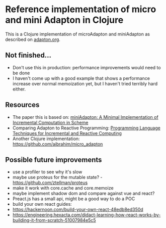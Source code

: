 # Reference implementation of micro and mini Adapton in Clojure

This is a Clojure implementation of microAdapton and miniAdapton as described on [adapton.org](adapton.org).

## Not finished...
* Don't use this in production: performance improvements would need to be done 
* I haven't come up with a good example that shows a performance increase over normal memoization yet, but I haven't tried terribly hard either.

## Resources
* The paper this is based on: [miniAdapton: A Minimal Implementation of Incremental Computation in Scheme](https://arxiv.org/abs/1609.05337)
* Comparing Adapton to Reactive Programming: [Programming Language Techniques for Incremental and
Reactive Computing](http://www.informatik.uni-marburg.de/~seba/publications/IC-dagstuhl.pdf)
* Another Clojure implementation: https://github.com/aibrahim/micro_adapton

## Possible future improvements
* use a profiler to see why it's slow
* maybe use proteus for the mutable state? - https://github.com/ztellman/proteus
* make it work with core.cache and core.memoize
* maybe implement shadow dom and compare against vue and react?
 * Preact.js has a small api, might be a good way to do a POC
 * build your own react guides:
  * https://hackernoon.com/build-your-own-react-48edb8ed350d
  * https://engineering.hexacta.com/didact-learning-how-react-works-by-building-it-from-scratch-51007984e5c5

